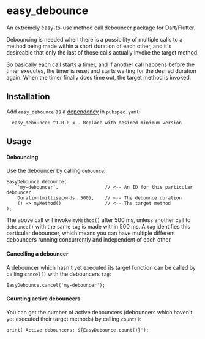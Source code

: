 # easy_debounce

An extremely easy-to-use method call debouncer package for Dart/Flutter.

Debouncing is needed when there is a possibility of multiple calls to a method being made within a short duration of each other, and it's desireable that only the last of those calls actually invoke the target method.

So basically each call starts a timer, and if another call happens before the timer executes, the timer is reset and starts waiting for the desired duration again. When the timer finally does time out, the target method is invoked. 

## Installation

Add `easy_debounce` as a [dependency](https://flutter.dev/docs/development/packages-and-plugins/using-packages) in `pubspec.yaml`:
 
      easy_debounce: ^1.0.0 <-- Replace with desired minimum version

## Usage

#### Debouncing
Use the debouncer by calling `debounce`:

    EasyDebounce.debounce(
        'my-debouncer',                 // <-- An ID for this particular debouncer
        Duration(milliseconds: 500),    // <-- The debounce duration
        () => myMethod()                // <-- The target method
    );
    
The above call will invoke `myMethod()` after 500 ms, unless another call to `debounce()` with the same `tag` is made within 500 ms. A `tag` identifies this particular debouncer, which means you can have multiple different debouncers running concurrently and independent of each other.  

#### Cancelling a debouncer

A debouncer which hasn't yet executed its target function can be called by calling `cancel()` with the debouncers `tag`:

    EasyDebounce.cancel('my-debouncer');
    
    
#### Counting active debouncers

You can get the number of active debouncers (debouncers which haven't yet executed their target methods) by calling `count()`:

    print('Active debouncers: ${EasyDebounce.count()}'); 